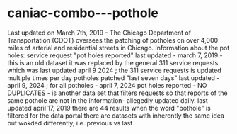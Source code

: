 # caniac-combo---pothole
Last updated on March 7th, 2019 - The Chicago Department of Transportation (CDOT) oversees the patching of potholes on over 4,000 miles of arterial and residential streets in Chicago. Information about the pot holes: service request "pot holes reported" last updated - march 7, 2019 - this is an old dataset it was replaced by the general 311 service requests which was last updated april 9 2024 ; the 311 service requests is updated multiple times per day potholes patched "last seven days" last updated - april 9, 2024 ; for all potholes - april 7, 2024 pot holes reported - NO DUPLICATES - is another data set that filters requests so that reports of the same pothole are not in the information- allegedly updated daily. last updated april 17, 2019 there are 44 results when the word "pothole" is filtered for the data portal there are datasets with inherently the same idea but wokded differently, i.e. previous vs last
